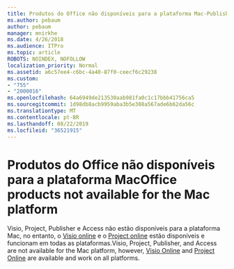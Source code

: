 ```yaml
---
title: Produtos do Office não disponíveis para a plataforma Mac-Publisher
ms.author: pebaum
author: pebaum
manager: mnirkhe
ms.date: 4/26/2018
ms.audience: ITPro
ms.topic: article
ROBOTS: NOINDEX, NOFOLLOW
localization_priority: Normal
ms.assetid: a6c57ee4-c6bc-4a40-87f0-ceecf6c29238
ms.custom:
- "755"
- "2000016"
ms.openlocfilehash: 64a6949de213530aab981fa0c1c17bbb41756ca5
ms.sourcegitcommit: 1d98db8acb9959aba3b5e308a567ade6b62da56c
ms.translationtype: MT
ms.contentlocale: pt-BR
ms.lasthandoff: 08/22/2019
ms.locfileid: "36521915"
---
```

# <a name="office-products-not-available-for-the-mac-platform"></a><span data-ttu-id="d0ff4-102">Produtos do Office não disponíveis para a plataforma Mac</span><span class="sxs-lookup"><span data-stu-id="d0ff4-102">Office products not available for the Mac platform</span></span>

<span data-ttu-id="d0ff4-103">Visio, Project, Publisher e Access não estão disponíveis para a plataforma Mac, no entanto, o [Visio online](https://products.office.com/visio/visio-online) e o [Project online](https://products.office.com/project/project-online-premium) estão disponíveis e funcionam em todas as plataformas.</span><span class="sxs-lookup"><span data-stu-id="d0ff4-103">Visio, Project, Publisher, and Access are not available for the Mac platform, however, [Visio Online](https://products.office.com/visio/visio-online) and [Project Online](https://products.office.com/project/project-online-premium) are available and work on all platforms.</span></span>
  
